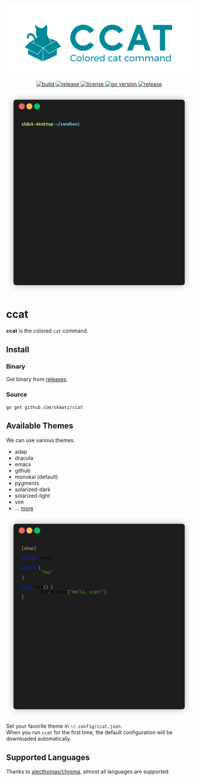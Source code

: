<p align="center">
  <a href="https://github.com/skmatz/ccat">
    <img src="./assets/images/banner.png" width="1000" alt="banner" />
  </a>
</p>

<p align="center">
  <a href="https://github.com/skmatz/ccat/actions?query=workflow%3Abuild">
    <img
      src="https://github.com/skmatz/ccat/workflows/build/badge.svg"
      alt="build"
    />
  </a>
  <a href="https://github.com/skmatz/ccat/actions?query=workflow%3Arelease">
    <img
      src="https://github.com/skmatz/ccat/workflows/release/badge.svg"
      alt="release"
    />
  </a>
  <a href="./LICENSE">
    <img
      src="https://img.shields.io/github/license/skmatz/ccat"
      alt="license"
    />
  </a>
  <a href="./go.mod">
    <img
      src="https://img.shields.io/github/go-mod/go-version/skmatz/ccat"
      alt="go version"
    />
  </a>
  <a href="https://github.com/skmatz/ccat/releases/latest">
    <img
      src="https://img.shields.io/github/v/release/skmatz/ccat"
      alt="release"
    />
  </a>
</p>

<p align="center">
  <img src="./assets/images/demo.gif" width="640" alt="demo" />
</p>

# ccat

**ccat** is the colored `cat` command.

## Install

### Binary

Get binary from [releases](https://github.com/skmatz/ccat/releases).

### Source

```sh
go get github.com/skmatz/ccat
```

## Available Themes

We can use various themes.

- adap
- dracula
- emacs
- github
- monokai (default)
- pygments
- solarized-dark
- solarized-light
- vim
- ... [more](https://github.com/alecthomas/chroma/tree/master/styles)

<p align="center">
  <img src="./assets/images/themes.gif" width="640" alt="themes" />
</p>

Set your favorite theme in `~/.config/ccat.json`.  
When you run `ccat` for the first time, the default configuration will be downloaded automatically.

## Supported Languages

Thanks to [alecthomas/chroma](https://github.com/alecthomas/chroma), almost all languages are supported.
